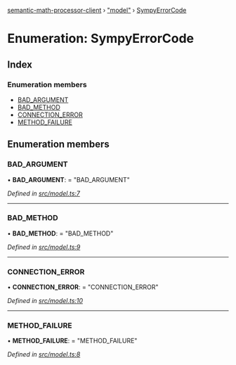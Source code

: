 [semantic-math-processor-client](../README.md) › ["model"](../modules/_model_.md) › [SympyErrorCode](_model_.sympyerrorcode.md)

# Enumeration: SympyErrorCode

## Index

### Enumeration members

* [BAD_ARGUMENT](_model_.sympyerrorcode.md#bad_argument)
* [BAD_METHOD](_model_.sympyerrorcode.md#bad_method)
* [CONNECTION_ERROR](_model_.sympyerrorcode.md#connection_error)
* [METHOD_FAILURE](_model_.sympyerrorcode.md#method_failure)

## Enumeration members

###  BAD_ARGUMENT

• **BAD_ARGUMENT**: = "BAD_ARGUMENT"

*Defined in [src/model.ts:7](https://github.com/softaria/semantic-math-processor-client/blob/569d001/src/model.ts#L7)*

___

###  BAD_METHOD

• **BAD_METHOD**: = "BAD_METHOD"

*Defined in [src/model.ts:9](https://github.com/softaria/semantic-math-processor-client/blob/569d001/src/model.ts#L9)*

___

###  CONNECTION_ERROR

• **CONNECTION_ERROR**: = "CONNECTION_ERROR"

*Defined in [src/model.ts:10](https://github.com/softaria/semantic-math-processor-client/blob/569d001/src/model.ts#L10)*

___

###  METHOD_FAILURE

• **METHOD_FAILURE**: = "METHOD_FAILURE"

*Defined in [src/model.ts:8](https://github.com/softaria/semantic-math-processor-client/blob/569d001/src/model.ts#L8)*
